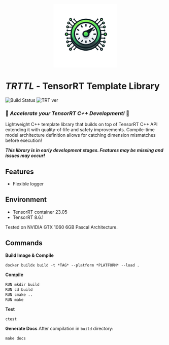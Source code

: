 <p align="center"><img src="doc/imgs/logo.png" alt="LOGO" width="200"/></p>

# ***TRTTL*** - TensorRT Template Library
![Build Status](https://img.shields.io/github/actions/workflow/status/OneAndZero24/TRTTL/ci-cd.yml) ![TRT ver](https://img.shields.io/badge/TensorRT_ver.-8.6.1-blue)
### 🚀 ***Accelerate your TensorRT C++ Development!*** 🚀

Lightweight C++ template library that builds on top of TensorRT C++ API extending it with quality-of-life and safety improvements. Compile-time model architecture definition allows for catching dimension mismatches before execution!

***This library is in early development stages. Features may be missing and issues may occur!***

## Features
- Flexible logger

## Environment
- TensorRT container 23.05
- TensorRT 8.6.1

Tested on NVIDIA GTX 1060 6GB Pascal Architecture.

## Commands
**Build Image & Compile**
```
docker buildx build -t *TAG* --platform *PLATFORM* --load .
```

**Compile**
```
RUN mkdir build
RUN cd build
RUN cmake ..
RUN make
```

**Test**
```
ctest
```

**Generate Docs**
After compilation in `build` directory:
```
make docs
```